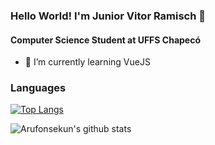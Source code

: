 ### Hello World! I'm Junior Vitor Ramisch 👋

#### Computer Science Student at UFFS Chapecó

- 🌱 I’m currently learning VueJS

### Languages

[![Top Langs](https://github-readme-stats.vercel.app/api/top-langs/?username=arufonsekun&layout=compact)](https://github.com/anuraghazra/github-readme-stats)

![Arufonsekun's github stats](https://github-readme-stats.vercel.app/api?username=arufonsekun)
<!--
**arufonsekun/arufonsekun** is a ✨ _special_ ✨ repository because its `README.md` (this file) appears on your GitHub profile.

Here are some ideas to get you started:

- 🔭 I’m currently working on ...

- 👯 I’m looking to collaborate on ...
- 🤔 I’m looking for help with ...
- 💬 Ask me about ...
- 📫 How to reach me: ...
- 😄 Pronouns: ...
- ⚡ Fun fact: ...
-->
